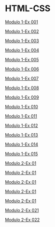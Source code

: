 # HTML-CSS
 
<a href="https://marcosi822.github.io/HTML-CSS/M%C3%B3dulo%201/ex%20001/">Modulo 1-Ex 001</a>

<a href="https://marcosi822.github.io/HTML-CSS/M%C3%B3dulo%201/ex%20002/">Modulo 1-Ex 002</a>

<a href="https://marcosi822.github.io/HTML-CSS/M%C3%B3dulo%201/ex%20003/">Modulo 1-Ex 003</a>

<a href="https://marcosi822.github.io/HTML-CSS/M%C3%B3dulo%201/ex%20004/">Modulo 1-Ex 004</a>

<a href="https://marcosi822.github.io/HTML-CSS/M%C3%B3dulo%201/ex%20005/">Modulo 1-Ex 005</a>

<a href="https://marcosi822.github.io/HTML-CSS/M%C3%B3dulo%201/ex%20006/">Modulo 1-Ex 006</a>

<a href="https://marcosi822.github.io/HTML-CSS/M%C3%B3dulo%201/ex%20007/">Modulo 1-Ex 007</a>

<a href="https://marcosi822.github.io/HTML-CSS/M%C3%B3dulo%201/ex%20008/">Modulo 1-Ex 008</a>

<a href="https://marcosi822.github.io/HTML-CSS/M%C3%B3dulo%201/ex%20009/">Modulo 1-Ex 009</a>

<a href="https://marcosi822.github.io/HTML-CSS/M%C3%B3dulo%201/ex%20010/">Modulo 1-Ex 010</a>

<a href="https://marcosi822.github.io/HTML-CSS/M%C3%B3dulo%201/ex%20011/">Modulo 1-Ex 011</a>

<a href="https://marcosi822.github.io/HTML-CSS/M%C3%B3dulo%201/ex%20012/">Modulo 1-Ex 012</a>

<a href="https://marcosi822.github.io/HTML-CSS/M%C3%B3dulo%201/ex%20013/">Modulo 1-Ex 013</a>

<a href="https://marcosi822.github.io/HTML-CSS/M%C3%B3dulo%201/ex%20014/">Modulo 1-Ex 014</a>

<a href="https://marcosi822.github.io/HTML-CSS/M%C3%B3dulo%201/ex%20015/">Modulo 1-Ex 015</a>

<a href="https://marcosi822.github.io/HTML-CSS/M%C3%B3dulo%201/ex%20016/">Modulo 2-Ex 01 </a>

<a href="https://marcosi822.github.io/HTML-CSS/M%C3%B3dulo%201/ex%20017/">Modulo 2-Ex 01 </a>

<a href="https://marcosi822.github.io/HTML-CSS/M%C3%B3dulo%201/ex%20018/">Modulo 2-Ex 01 </a>

<a href="https://marcosi822.github.io/HTML-CSS/M%C3%B3dulo%201/ex%20019/">Modulo 2-Ex 01 </a>

<a href="https://marcosi822.github.io/HTML-CSS/M%C3%B3dulo%201/ex%20020/">Modulo 2-Ex 01 </a>

<a href="https://marcosi822.github.io/HTML-CSS/M%C3%B3dulo%201/ex%20021/">Modulo 2-Ex 021</a>

<a href="https://marcosi822.github.io/HTML-CSS/M%C3%B3dulo%202/ex%20022/">Modulo 2-Ex 022</a>

